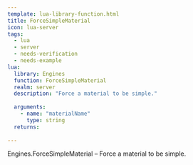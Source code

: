 ```yaml
---
template: lua-library-function.html
title: ForceSimpleMaterial
icon: lua-server
tags:
  - lua
  - server
  - needs-verification
  - needs-example
lua:
  library: Engines
  function: ForceSimpleMaterial
  realm: server
  description: "Force a material to be simple."
  
  arguments:
    - name: "materialName"
      type: string
  returns:
    
---
```


<div class="lua__search__keywords">
Engines.ForceSimpleMaterial &#x2013; Force a material to be simple.
</div>
